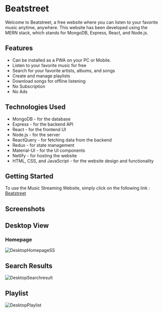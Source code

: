 # Beatstreet

Welcome to Beatstreet, a free website where you can listen to your favorite music anytime, anywhere. This website has been developed using the MERN stack, which stands for MongoDB, Express, React, and Node.js.

##  Features

* Can be installed as a PWA on your PC or Mobile.
* Listen to your favorite music for free
* Search for your favorite artists, albums, and songs
* Create and manage playlists
* Download songs for offline listening
* No Subscription
* No Ads

## Technologies Used

* MongoDB - for the database
* Express - for the backend API
* React - for the frontend UI
* Node.js - for the server
* ReactQuery - for fetching data from the backend
* Redux - for state management
* Material-UI - for the UI components
* Netlify - for hosting the website
* HTML, CSS, and JavaScript - for the website design and functionality

## Getting Started

To use the Music Streaming Website, simply click on the following link : [Beatstreet](https://beatstreet.netlify.app/)

##  Screenshots
## Desktop View
### Homepage
![DesktopHomepageSS](https://github.com/ALANAGAMAHITHASARANYA/MusicAppFullStackInternship/assets/147422156/7f2413fc-6cb5-49b2-9a86-acd9e8ea20ae)

## Search Results 

![DesktopSearchresult](https://github.com/ALANAGAMAHITHASARANYA/MusicAppFullStackInternship/assets/147422156/6eeb9c99-025b-4b02-9926-1ed7e297f3a0)

## Playlist

![DesktopPlaylist](https://github.com/ALANAGAMAHITHASARANYA/MusicAppFullStackInternship/assets/147422156/b8443c0b-77de-4302-af29-4ec39aff85bf)


